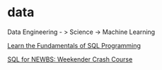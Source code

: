 # data
 Data Engineering - > Science -> Machine Learning

 [Learn the Fundamentals of SQL Programming](readme_files/fundamentals_of_sql.md)

 [SQL for NEWBS: Weekender Crash Course](readme_files/SQL_for_NEWBS.md)